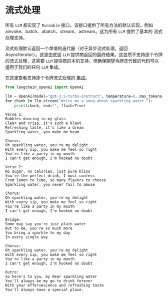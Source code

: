 # 流式处理

所有 `LLM` 都实现了 `Runnable` 接口，该接口提供了所有方法的默认实现，例如 ainvoke、batch、abatch、stream、astream。这为所有 `LLM` 提供了基本的
流式处理支持。

流式处理默认返回一个单值的迭代器（对于异步流式处理，返回 AsyncIterator）。这是由底层 `LLM` 提供商返回的最终结果。这显然不支持逐个令牌的流式处理，这需要 `LLM` 提供商的本机支持，但确保期望令牌迭代器的代码可以适用于我们的任何 `LLM` 集成。

在这里查看支持逐个令牌流式处理的 [集成](https://python.langchain.com/docs/integrations/llms/)。

```python
from langchain_openai import OpenAI

llm = OpenAI(model="gpt-3.5-turbo-instruct", temperature=0, max_tokens=512)
for chunk in llm.stream("Write me a song about sparkling water."):
    print(chunk, end="", flush=True)
```



```text
Verse 1:
Bubbles dancing in my glass
Clear and crisp, it's such a blast
Refreshing taste, it's like a dream
Sparkling water, you make me beam

Chorus:
Oh sparkling water, you're my delight
With every sip, you make me feel so right
You're like a party in my mouth
I can't get enough, I'm hooked no doubt

Verse 2:
No sugar, no calories, just pure bliss
You're the perfect drink, I must confess
From lemon to lime, so many flavors to choose
Sparkling water, you never fail to amuse

Chorus:
Oh sparkling water, you're my delight
With every sip, you make me feel so right
You're like a party in my mouth
I can't get enough, I'm hooked no doubt

Bridge:
Some may say you're just plain water
But to me, you're so much more
You bring a sparkle to my day
In every single way

Chorus:
Oh sparkling water, you're my delight
With every sip, you make me feel so right
You're like a party in my mouth
I can't get enough, I'm hooked no doubt

Outro:
So here's to you, my dear sparkling water
You'll always be my go-to drink forever
With your effervescence and refreshing taste
You'll always have a special place.
```